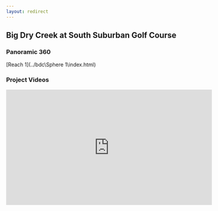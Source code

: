 ```yaml
---
layout: redirect
---
```

## Big Dry Creek at South Suburban Golf Course

### Panoramic 360

[Reach 1](../bdc\Sphere 1\index.html)



### Project Videos

<iframe width="560" height="315" src="https://www.youtube.com/embed/tGOQEyFHc54" title="YouTube video player" frameborder="0" allow="accelerometer; autoplay; clipboard-write; encrypted-media; gyroscope; picture-in-picture; web-share" allowfullscreen></iframe>
